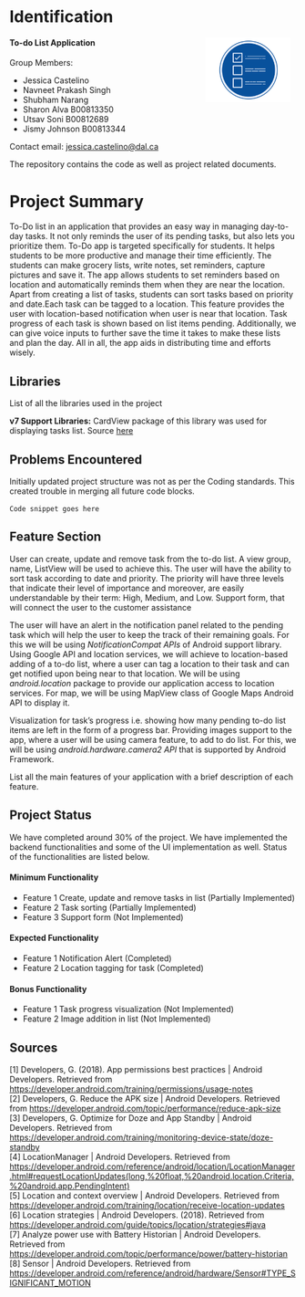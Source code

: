 # Identification
#### To-do List Application <img align="right" src="/ProjectDocumentation/LogoDesignFiles/todo.png" alt="Logo Icon"  width="150" height="113" style="float: right; margin-right: 10px;" />

Group Members: 

- Jessica Castelino 	
- Navneet Prakash Singh 	
- Shubham Narang
- Sharon Alva        B00813350 	
- Utsav Soni         B00812689
- Jismy Johnson      B00813344

Contact email: jessica.castelino@dal.ca

The repository contains the code as well as project related documents.  


# Project Summary
To-Do list in an application that provides an easy way in managing day-to-day tasks. It not only reminds the user of its pending tasks, but also lets you prioritize them. To-Do app is targeted specifically for students. It helps students to be more productive and manage their time efficiently. The students can make grocery lists, write notes, set reminders, capture pictures and save it. The app allows students to set reminders based on location and automatically reminds them when they are near the location. Apart from creating a list of tasks, students can sort tasks based on priority and date.Each task can be tagged to a location. This feature provides the user with location-based notification when user is near that location. Task progress of each task is shown based on list items pending. Additionally, we can give voice inputs to further save the time it takes to make these lists and plan the day. All in all, the app aids in distributing time and efforts wisely.


## Libraries
List of all the libraries used in the project

**v7 Support Libraries:** CardView package of this library was used for displaying tasks list. Source [here](https://developer.android.com/topic/libraries/support-library/packages)


## Problems Encountered

Initially updated project structure was not as per the Coding standards. This created trouble in merging all future code blocks.

```
Code snippet goes here
```

## Feature Section

User can create, update and remove task from the to-do list. A view group, name, ListView will be used to achieve this. The user will have the ability to sort task according to date and priority. The priority will have three levels that indicate their level of importance and moreover, are easily understandable by their term: High, Medium, and Low. Support form, that will connect the user to the customer assistance

The user will have an alert in the notification panel related to the pending task which will help the user to keep the track of their remaining goals. For this we will be using _NotificationCompat APIs_ of Android support library. Using Google API and location services, we will achieve to location-based adding of a to-do list, where a user can tag a location to their task and can get notified upon being near to that location. We will be using _android.location_ package to provide our application access to location services. For map, we will be using MapView class of Google Maps Android API to display it. 

Visualization for task’s progress i.e. showing how many pending to-do list items are left in the form of a progress bar. Providing images support to the app, where a user will be using camera feature, to add to do list. For this, we will be using _android.hardware.camera2 API_ that is supported by Android Framework.

List all the main features of your application with a brief description of each feature.

## Project Status
We have completed around 30% of the project. We have implemented the backend functionalities and some of the UI implementation as well. Status of the functionalities are listed below.

#### Minimum Functionality
- Feature 1 Create, update and remove tasks in list (Partially Implemented)
- Feature 2 Task sorting (Partially Implemented)
- Feature 3 Support form (Not Implemented)

#### Expected Functionality
- Feature 1 Notification Alert (Completed)
- Feature 2 Location tagging for task (Completed)

#### Bonus Functionality
- Feature 1 Task progress visualization (Not Implemented)
- Feature 2 Image addition in list (Not Implemented)

## Sources
[1] Developers, G. (2018). App permissions best practices | Android Developers. Retrieved from https://developer.android.com/training/permissions/usage-notes<br/>
[2] Developers, G. Reduce the APK size | Android Developers. Retrieved from https://developer.android.com/topic/performance/reduce-apk-size <br/>
[3] Developers, G. Optimize for Doze and App Standby | Android Developers. Retrieved from https://developer.android.com/training/monitoring-device-state/doze-standby <br/>
[4] LocationManager  |  Android Developers. Retrieved from https://developer.android.com/reference/android/location/LocationManager.html#requestLocationUpdates(long,%20float,%20android.location.Criteria,%20android.app.PendingIntent) <br/>
[5] Location and context overview  |  Android Developers. Retrieved from https://developer.android.com/training/location/receive-location-updates <br/>
[6] Location strategies  |  Android Developers. (2018). Retrieved from https://developer.android.com/guide/topics/location/strategies#java <br/>
[7] Analyze power use with Battery Historian  |  Android Developers. Retrieved from https://developer.android.com/topic/performance/power/battery-historian <br/>
[8] Sensor  |  Android Developers. Retrieved from https://developer.android.com/reference/android/hardware/Sensor#TYPE_SIGNIFICANT_MOTION <br/>

